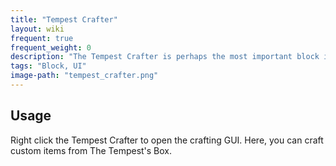 ```yaml
---
title: "Tempest Crafter"
layout: wiki
frequent: true
frequent_weight: 0
description: "The Tempest Crafter is perhaps the most important block in all of TTB. It is used to craft machines, staffs, spirit gems, and much more!"
tags: "Block, UI"
image-path: "tempest_crafter.png"
---
```


## Usage
Right click the Tempest Crafter to open the crafting GUI. Here, you can craft custom items from The Tempest's Box.
